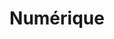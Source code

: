 ---
layout: tags
title: Numérique
hidden: false
pagination: 
  enabled: true
  collection: all
  tag: numerique
  permalink: /:num/
---